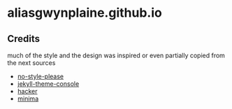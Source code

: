 # aliasgwynplaine.github.io

## Credits
much of the style and the design was inspired or even partially copied from the next sources
+ [no-style-please](https://github.com/riggraz/no-style-please)
+ [jekyll-theme-console](https://github.com/b2a3e8/jekyll-theme-console)
+ [hacker](https://github.com/pages-themes/hacker)
+ [minima](https://github.com/jekyll/minima)